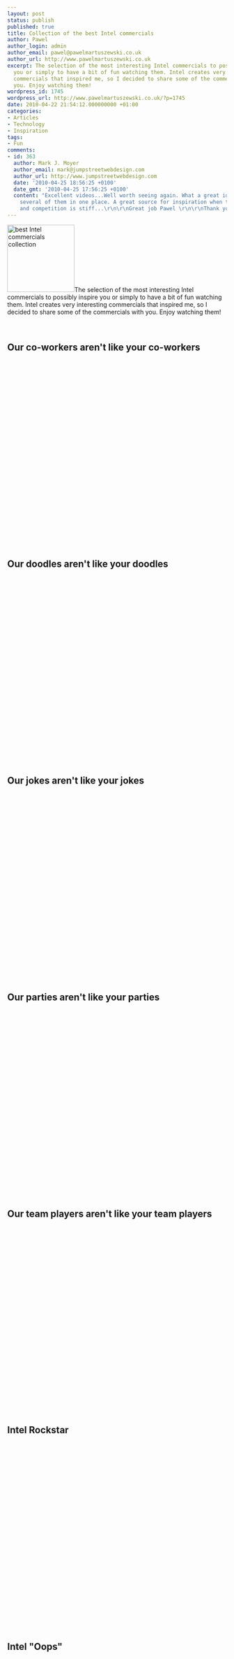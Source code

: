 ```yaml
---
layout: post
status: publish
published: true
title: Collection of the best Intel commercials
author: Pawel
author_login: admin
author_email: pawel@pawelmartuszewski.co.uk
author_url: http://www.pawelmartuszewski.co.uk
excerpt: The selection of the most interesting Intel commercials to possibly inspire
  you or simply to have a bit of fun watching them. Intel creates very interesting
  commercials that inspired me, so I decided to share some of the commercials with
  you. Enjoy watching them!
wordpress_id: 1745
wordpress_url: http://www.pawelmartuszewski.co.uk/?p=1745
date: 2010-04-22 21:54:12.000000000 +01:00
categories:
- Articles
- Technology
- Inspiration
tags:
- Fun
comments:
- id: 363
  author: Mark J. Moyer
  author_email: mark@jumpstreetwebdesign.com
  author_url: http://www.jumpstreetwebdesign.com
  date: '2010-04-25 18:56:25 +0100'
  date_gmt: '2010-04-25 17:56:25 +0100'
  content: "Excellent videos...Well worth seeing again. What a great idea compiling
    several of them in one place. A great source for inspiration when times are lagging
    and competition is stiff...\r\n\r\nGreat job Pawel \r\n\r\nThank you!"
---
```

<img width="154" height="154" src="http://www.pawelmartuszewski.co.uk/artls/intel/intel.jpg" alt="best Intel commercials collection" title="best Intel commercials collection" class="fl_lft thumb m_b_20">The selection of the most interesting Intel commercials to possibly inspire you or simply to have a bit of fun watching them. Intel creates very interesting commercials that inspired me, so I decided to share some of the commercials with you. Enjoy watching them!

<div class="cl">&nbsp;</div>
<h2>Our co-workers aren't like your co-workers</h2>
<div class="dev"><div class="dev_in">&nbsp;</div></div>

<object width="653" height="393"><param name="movie" value="http://www.youtube.com/v/uWkwmVMPhuM&hl=en_US&fs=1&color1=0x006699&color2=0x54abd6"></param><param name="allowFullScreen" value="true"></param><param name="allowscriptaccess" value="always"></param><embed src="http://www.youtube.com/v/uWkwmVMPhuM&hl=en_US&fs=1&color1=0x006699&color2=0x54abd6" type="application/x-shockwave-flash" allowscriptaccess="always" allowfullscreen="true" width="653" height="393"></embed></object>

<h2>Our doodles aren't like your doodles</h2>
<div class="dev"><div class="dev_in">&nbsp;</div></div>

<object width="653" height="393"><param name="movie" value="http://www.youtube.com/v/HCOp8XDFCW4&hl=en_US&fs=1&color1=0x006699&color2=0x54abd6"></param><param name="allowFullScreen" value="true"></param><param name="allowscriptaccess" value="always"></param><embed src="http://www.youtube.com/v/HCOp8XDFCW4&hl=en_US&fs=1&color1=0x006699&color2=0x54abd6" type="application/x-shockwave-flash" allowscriptaccess="always" allowfullscreen="true" width="653" height="393"></embed></object>

<h2>Our jokes aren't like your jokes</h2>
<div class="dev"><div class="dev_in">&nbsp;</div></div>

<object width="653" height="393"><param name="movie" value="http://www.youtube.com/v/e0FULHGwPkw&hl=en_US&fs=1&color1=0x006699&color2=0x54abd6"></param><param name="allowFullScreen" value="true"></param><param name="allowscriptaccess" value="always"></param><embed src="http://www.youtube.com/v/e0FULHGwPkw&hl=en_US&fs=1&color1=0x006699&color2=0x54abd6" type="application/x-shockwave-flash" allowscriptaccess="always" allowfullscreen="true" width="653" height="393"></embed></object>

<h2>Our parties aren't like your parties</h2>
<div class="dev"><div class="dev_in">&nbsp;</div></div>

<object width="653" height="393"><param name="movie" value="http://www.youtube.com/v/ddZo9GEAUrg&hl=en_US&fs=1&color1=0x006699&color2=0x54abd6"></param><param name="allowFullScreen" value="true"></param><param name="allowscriptaccess" value="always"></param><embed src="http://www.youtube.com/v/ddZo9GEAUrg&hl=en_US&fs=1&color1=0x006699&color2=0x54abd6" type="application/x-shockwave-flash" allowscriptaccess="always" allowfullscreen="true" width="653" height="393"></embed></object>

<h2>Our team players aren't like your team players</h2>
<div class="dev"><div class="dev_in">&nbsp;</div></div>

<object width="653" height="393"><param name="movie" value="http://www.youtube.com/v/B6nOlgNJfHo&hl=en_US&fs=1&color1=0x006699&color2=0x54abd6"></param><param name="allowFullScreen" value="true"></param><param name="allowscriptaccess" value="always"></param><embed src="http://www.youtube.com/v/B6nOlgNJfHo&hl=en_US&fs=1&color1=0x006699&color2=0x54abd6" type="application/x-shockwave-flash" allowscriptaccess="always" allowfullscreen="true" width="653" height="393"></embed></object>

<h2>Intel Rockstar</h2>
<div class="dev"><div class="dev_in">&nbsp;</div></div>

<object width="653" height="393"><param name="movie" value="http://www.youtube.com/v/fFKwnHJQXsY&hl=en_US&fs=1&color1=0x006699&color2=0x54abd6"></param><param name="allowFullScreen" value="true"></param><param name="allowscriptaccess" value="always"></param><embed src="http://www.youtube.com/v/fFKwnHJQXsY&hl=en_US&fs=1&color1=0x006699&color2=0x54abd6" type="application/x-shockwave-flash" allowscriptaccess="always" allowfullscreen="true" width="653" height="393"></embed></object>

<h2>Intel "Oops"</h2>
<div class="dev"><div class="dev_in">&nbsp;</div></div>

<object width="653" height="393"><param name="movie" value="http://www.youtube.com/v/ypEo7uCUXA8&hl=en_US&fs=1&color1=0x006699&color2=0x54abd6"></param><param name="allowFullScreen" value="true"></param><param name="allowscriptaccess" value="always"></param><embed src="http://www.youtube.com/v/ypEo7uCUXA8&hl=en_US&fs=1&color1=0x006699&color2=0x54abd6" type="application/x-shockwave-flash" allowscriptaccess="always" allowfullscreen="true" width="653" height="393"></embed></object>

<h2>Intel "Lunch Room" 2010 Super Bowl</h2>
<div class="dev"><div class="dev_in">&nbsp;</div></div>

<object width="653" height="393"><param name="movie" value="http://www.youtube.com/v/bbifmRBBN6Q&hl=en_US&fs=1&color1=0x006699&color2=0x54abd6"></param><param name="allowFullScreen" value="true"></param><param name="allowscriptaccess" value="always"></param><embed src="http://www.youtube.com/v/bbifmRBBN6Q&hl=en_US&fs=1&color1=0x006699&color2=0x54abd6" type="application/x-shockwave-flash" allowscriptaccess="always" allowfullscreen="true" width="653" height="393"></embed></object>

<h2>Intel "Generations"</h2>
<div class="dev"><div class="dev_in">&nbsp;</div></div>

<object width="653" height="393"><param name="movie" value="http://www.youtube.com/v/RSqMTWrlF-8&hl=en_US&fs=1&color1=0x006699&color2=0x54abd6"></param><param name="allowFullScreen" value="true"></param><param name="allowscriptaccess" value="always"></param><embed src="http://www.youtube.com/v/RSqMTWrlF-8&hl=en_US&fs=1&color1=0x006699&color2=0x54abd6" type="application/x-shockwave-flash" allowscriptaccess="always" allowfullscreen="true" width="653" height="393"></embed></object>

<div class="dev"><div class="dev_in">&nbsp;</div></div>
<p>The last one is in my opinion the best Intel Commercial ever.<br />Did you discover any interesting Intel commercials? Comment and share them with us!</p>
